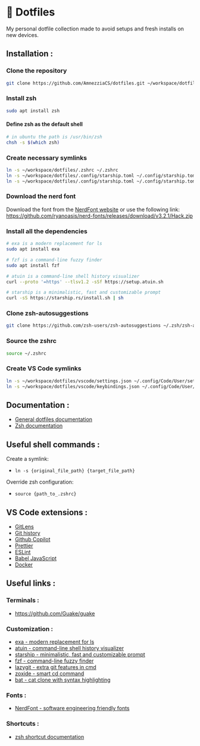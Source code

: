 # 🚀 Dotfiles

My personal dotfile collection made to avoid setups and fresh installs on new devices.

## Installation :

### Clone the repository

```sh
git clone https://github.com/AmnezziaCS/dotfiles.git ~/workspace/dotfiles
```

### Install zsh

```sh
sudo apt install zsh
```

#### Define zsh as the default shell

```sh
# in ubuntu the path is /usr/bin/zsh
chsh -s $(which zsh)
```

### Create necessary symlinks

```sh
ln -s ~/workspace/dotfiles/.zshrc ~/.zshrc
ln -s ~/workspace/dotfiles/.config/starship.toml ~/.config/starship.toml
ln -s ~/workspace/dotfiles/.config/starship.toml ~/.config/starship.toml
```

### Download the nerd font

Download the font from the [NerdFont website](https://www.nerdfonts.com/font-downloads) or use the following link: https://github.com/ryanoasis/nerd-fonts/releases/download/v3.2.1/Hack.zip

### Install all the dependencies

```sh
# exa is a modern replacement for ls
sudo apt install exa

# fzf is a command-line fuzzy finder
sudo apt install fzf

# atuin is a command-line shell history visualizer
curl --proto '=https' --tlsv1.2 -sSf https://setup.atuin.sh

# starship is a minimalistic, fast and customizable prompt
curl -sS https://starship.rs/install.sh | sh
```

### Clone zsh-autosuggestions

```sh
git clone https://github.com/zsh-users/zsh-autosuggestions ~/.zsh/zsh-autosuggestions
```

### Source the zshrc

```sh
source ~/.zshrc
```

### Create VS Code symlinks

```sh
ln -s ~/workspace/dotfiles/vscode/settings.json ~/.config/Code/User/settings.json -f
ln -s ~/workspace/dotfiles/vscode/keybindings.json ~/.config/Code/User/keybindings.json -f
```

## Documentation :

- [General dotfiles documentation](https://dotfiles.github.io/)
- [Zsh documentation](https://zsh.sourceforge.io/Doc/Release/zsh_toc.html)

## Useful shell commands :

Create a symlink:

- `ln -s {original_file_path} {target_file_path}`

Override zsh configuration:

- `source {path_to_.zshrc}`

## VS Code extensions :

- [GitLens](https://marketplace.visualstudio.com/items?itemName=eamodio.gitlens)
- [Git history](https://marketplace.visualstudio.com/items?itemName=donjayamanne.githistory)
- [Github Copilot](https://marketplace.visualstudio.com/items?itemName=github.copilot)
- [Prettier](https://marketplace.visualstudio.com/items?itemName=esbenp.prettier-vscode)
- [ESLint](https://marketplace.visualstudio.com/items?itemName=dbaeumer.vscode-eslint)
- [Babel JavaScript](https://marketplace.visualstudio.com/items?itemName=mgmcdermott.vscode-language-babel)
- [Docker](https://marketplace.visualstudio.com/items?itemName=ms-azuretools.vscode-docker)

## Useful links :

### Terminals :

- https://github.com/Guake/guake

### Customization :

- [exa - modern replacement for ls](https://the.exa.website/)
- [atuin - command-line shell history visualizer](https://atuin.sh/)
- [starship - minimalistic, fast and customizable prompt](https://starship.rs/)
- [fzf - command-line fuzzy finder](https://github.com/junegunn/fzf)
- [lazygit - extra git features in cmd](https://github.com/jesseduffield/lazygit)
- [zoxide - smart cd command](https://github.com/ajeetdsouza/zoxide)
- [bat - cat clone with syntax highlighting](https://github.com/sharkdp/bat)

### Fonts :

- [NerdFont - software engineering friendly fonts](https://www.nerdfonts.com/font-downloads)

### Shortcuts :

- [zsh shortcut documentation](https://gist.github.com/2KAbhishek/9c6d607e160b0439a186d4fbd1bd81df)
